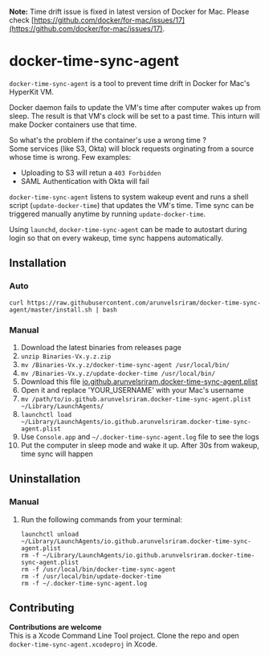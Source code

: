 **Note:** Time drift issue is fixed in latest version of Docker for Mac. Please check [https://github.com/docker/for-mac/issues/17](https://github.com/docker/for-mac/issues/17).

# docker-time-sync-agent
`docker-time-sync-agent` is a tool to prevent time drift in Docker for Mac's HyperKit VM.

Docker daemon fails to update the VM's time after computer wakes up from sleep. The result is that VM's clock will be set to a past time. This inturn will make Docker containers use that time.

So what's the problem if the container's use a wrong time ?   
Some services (like S3, Okta) will block requests orginating from a source whose time is wrong. Few examples:

* Uploading to S3 will retun a `403 Forbidden`
* SAML Authentication with Okta will fail

`docker-time-sync-agent` listens to system wakeup event and runs a shell script (`update-docker-time`) that updates the VM's time. Time sync can be triggered manually anytime by running `update-docker-time`. 

Using `launchd`, `docker-time-sync-agent` can be made to autostart during login so that on every wakeup, time sync happens automatically.

## Installation

### Auto

`curl https://raw.githubusercontent.com/arunvelsriram/docker-time-sync-agent/master/install.sh | bash`

### Manual
1. Download the latest binaries from releases page
2. `unzip Binaries-Vx.y.z.zip`
3. `mv /Binaries-Vx.y.z/docker-time-sync-agent /usr/local/bin/`
4. `mv /Binaries-Vx.y.z/update-docker-time /usr/local/bin/`
5. Download this file [io.github.arunvelsriram.docker-time-sync-agent.plist](io.github.arunvelsriram.docker-time-sync-agent.plist)
6. Open it and replace 'YOUR_USERNAME' with your Mac's username
7. `mv /path/to/io.github.arunvelsriram.docker-time-sync-agent.plist ~/Library/LaunchAgents/`
8. `launchctl load ~/Library/LaunchAgents/io.github.arunvelsriram.docker-time-sync-agent.plist`
9. Use `Console.app` and `~/.docker-time-sync-agent.log` file to see the logs
10. Put the computer in sleep mode and wake it up. After 30s from wakeup, time sync will happen

## Uninstallation

### Manual
1. Run the following commands from your terminal:
    
    ```
    launchctl unload ~/Library/LaunchAgents/io.github.arunvelsriram.docker-time-sync-agent.plist
    rm -f ~/Library/LaunchAgents/io.github.arunvelsriram.docker-time-sync-agent.plist
    rm -f /usr/local/bin/docker-time-sync-agent
    rm -f /usr/local/bin/update-docker-time
    rm -f ~/.docker-time-sync-agent.log
    ```

## Contributing
**Contributions are welcome**  
This is a Xcode Command Line Tool project. Clone the repo and open `docker-time-sync-agent.xcodeproj` in Xcode.   
